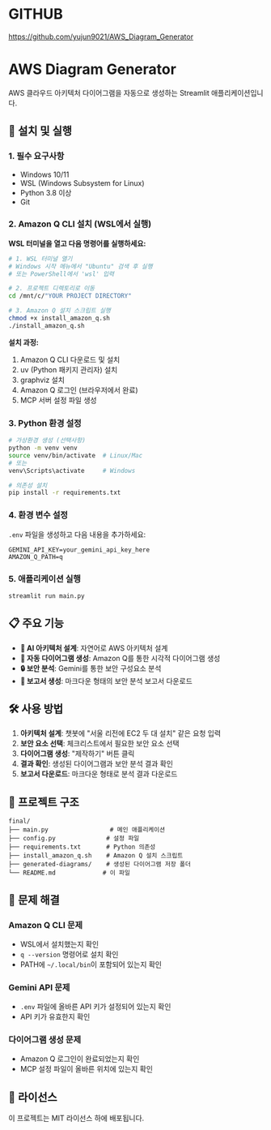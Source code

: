 # GITHUB
https://github.com/yujun9021/AWS_Diagram_Generator

# AWS Diagram Generator

AWS 클라우드 아키텍처 다이어그램을 자동으로 생성하는 Streamlit 애플리케이션입니다.

## 🚀 설치 및 실행

### 1. 필수 요구사항

- Windows 10/11
- WSL (Windows Subsystem for Linux)
- Python 3.8 이상
- Git

### 2. Amazon Q CLI 설치 (WSL에서 실행)

**WSL 터미널을 열고 다음 명령어를 실행하세요:**

```bash
# 1. WSL 터미널 열기
# Windows 시작 메뉴에서 "Ubuntu" 검색 후 실행
# 또는 PowerShell에서 'wsl' 입력

# 2. 프로젝트 디렉토리로 이동
cd /mnt/c/"YOUR PROJECT DIRECTORY"

# 3. Amazon Q 설치 스크립트 실행
chmod +x install_amazon_q.sh
./install_amazon_q.sh
```

**설치 과정:**
1. Amazon Q CLI 다운로드 및 설치
2. uv (Python 패키지 관리자) 설치
3. graphviz 설치
4. Amazon Q 로그인 (브라우저에서 완료)
5. MCP 서버 설정 파일 생성

### 3. Python 환경 설정

```bash
# 가상환경 생성 (선택사항)
python -m venv venv
source venv/bin/activate  # Linux/Mac
# 또는
venv\Scripts\activate     # Windows

# 의존성 설치
pip install -r requirements.txt
```

### 4. 환경 변수 설정

`.env` 파일을 생성하고 다음 내용을 추가하세요:

```env
GEMINI_API_KEY=your_gemini_api_key_here
AMAZON_Q_PATH=q
```

### 5. 애플리케이션 실행

```bash
streamlit run main.py
```

## 📋 주요 기능

- **🤖 AI 아키텍처 설계**: 자연어로 AWS 아키텍처 설계
- **🎨 자동 다이어그램 생성**: Amazon Q를 통한 시각적 다이어그램 생성
- **🔒 보안 분석**: Gemini를 통한 보안 구성요소 분석
- **📄 보고서 생성**: 마크다운 형태의 보안 분석 보고서 다운로드

## 🛠️ 사용 방법

1. **아키텍처 설계**: 챗봇에 "서울 리전에 EC2 두 대 설치" 같은 요청 입력
2. **보안 요소 선택**: 체크리스트에서 필요한 보안 요소 선택
3. **다이어그램 생성**: "제작하기" 버튼 클릭
4. **결과 확인**: 생성된 다이어그램과 보안 분석 결과 확인
5. **보고서 다운로드**: 마크다운 형태로 분석 결과 다운로드

## 📁 프로젝트 구조

```
final/
├── main.py                 # 메인 애플리케이션
├── config.py              # 설정 파일
├── requirements.txt       # Python 의존성
├── install_amazon_q.sh    # Amazon Q 설치 스크립트
├── generated-diagrams/    # 생성된 다이어그램 저장 폴더
└── README.md             # 이 파일
```

## 🔧 문제 해결

### Amazon Q CLI 문제
- WSL에서 설치했는지 확인
- `q --version` 명령어로 설치 확인
- PATH에 `~/.local/bin`이 포함되어 있는지 확인

### Gemini API 문제
- `.env` 파일에 올바른 API 키가 설정되어 있는지 확인
- API 키가 유효한지 확인

### 다이어그램 생성 문제
- Amazon Q 로그인이 완료되었는지 확인
- MCP 설정 파일이 올바른 위치에 있는지 확인

## 📝 라이선스

이 프로젝트는 MIT 라이선스 하에 배포됩니다.
